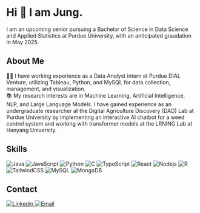 # Hi 👋 I am Jung. 

I am an upcoming senior pursuing a Bachelor of Science in Data Science and Applied Statistics at Purdue University, with an anticipated graudation in May 2025. 

## About Me
<ul style="list-style-type: none; padding-left: 0;">
  👩‍💻 I have working experience as a Data Analyst intern at Purdue DIAL Venture, utilizing Tableau, Python, and MySQL for data collection, management, and visualization.
  <li>📚 My research interests are in Machine Learning, Artificial Intelligence, NLP, and Large Language Models. I have gained experience as an undergraduate researcher at the Digital Agriculture Discovery (DAD) Lab at Purdue University by implementing an interactive AI chatbot for a weed control system and working with transformer models at the LRNING Lab at Hanyang University.</li>
</ul>

## Skills
![Java](https://img.shields.io/badge/Java-F8981D?logo=java&logoColor=white&style=for-the-badge)
![JavaScript](https://img.shields.io/badge/JavaScript-F7DF1E?logo=javascript&logoColor=black&style=for-the-badge)
![Python](https://img.shields.io/badge/Python-3776AB?logo=python&logoColor=white&style=for-the-badge)
![C](https://img.shields.io/badge/C-A8B9CC?logo=c&logoColor=white&style=for-the-badge)
![TypeScript](https://img.shields.io/badge/TypeScript-3178C6?logo=typescript&logoColor=white&style=for-the-badge)
![React](https://shields.io/badge/react-black?logo=react&style=for-the-badge)
![Nodejs](https://img.shields.io/badge/Node.js-43853D?style=for-the-badge&logo=node.js&logoColor=white)
![R](https://img.shields.io/badge/R-276DC3?style=for-the-badge&logo=r&logoColor=white)
![TailwindCSS](https://img.shields.io/badge/Tailwind_CSS-38B2AC?style=for-the-badge&logo=tailwind-css&logoColor=white)
![MySQL](https://img.shields.io/badge/MySQL-00000F?style=for-the-badge&logo=mysql&logoColor=white)
![MongoDB](https://img.shields.io/badge/MongoDB-4EA94B?style=for-the-badge&logo=mongodb&logoColor=white)

## Contact
<a href="https://www.linkedin.com/in/jung-hwang-a6162320a/" target="_blank">
  <img alt="Linkedin" src="https://img.shields.io/badge/LinkedIn-0077B5?style=for-the-badge&logo=linkedin&logoColor=white" />
</a> 
<a href="mailto:hwang227@purdue.edu" target="_blank">
  <img alt="Email" src="https://img.shields.io/badge/Gmail-D14836?style=for-the-badge&logo=gmail&logoColor=white" />
</a>

<!--
**jungeun202/jungeun202** is a ✨ _special_ ✨ repository because its `README.md` (this file) appears on your GitHub profile.

Here are some ideas to get you started:

- 🔭 I’m currently working on ...
- 🌱 I’m currently learning ...
- 👯 I’m looking to collaborate on ...
- 🤔 I’m looking for help with ...
- 💬 Ask me about ...
- 📫 How to reach me: ...
- 😄 Pronouns: ...
- ⚡ Fun fact: ...
-->
